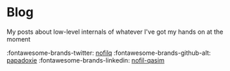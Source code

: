 # Blog

My posts about low-level internals of whatever I've got my hands on at the moment

:fontawesome-brands-twitter: [nofilq](https://x.com/nofilq)                :fontawesome-brands-github-alt: [papadoxie](https://github.com/papadoxie)                :fontawesome-brands-linkedin: [nofil-qasim](https://linkedin.com/in/nofil-qasim)

